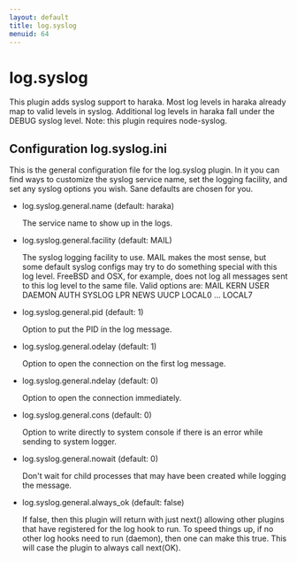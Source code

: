 ```yaml
---
layout: default
title: log.syslog
menuid: 64
---
```

log.syslog
==========

This plugin adds syslog support to haraka.  Most log levels in haraka
already map to valid levels in syslog.  Additional log levels in haraka
fall under the DEBUG syslog level.  Note: this plugin requires node-syslog.

Configuration log.syslog.ini
----------------------------

This is the general configuration file for the log.syslog plugin.
In it you can find ways to customize the syslog service name, set the
logging facility, and set any syslog options you wish.  Sane defaults are
chosen for you.

* log.syslog.general.name (default: haraka)

  The service name to show up in the logs.


* log.syslog.general.facility (default: MAIL)

  The syslog logging facility to use.  MAIL makes the most sense, but some
  default syslog configs may try to do something special with this log level.
  FreeBSD and OSX, for example, does not log all messages sent to this log
  level to the same file.
  Valid options are:
      MAIL
      KERN
      USER
      DAEMON
      AUTH
      SYSLOG
      LPR
      NEWS
      UUCP
      LOCAL0 ... LOCAL7

* log.syslog.general.pid (default: 1)

  Option to put the PID in the log message.


* log.syslog.general.odelay (default: 1)

  Option to open the connection on the first log message.


* log.syslog.general.ndelay (default: 0)

    Option to open the connection immediately.


* log.syslog.general.cons (default: 0)

    Option to write directly to system console if there is an error
    while sending to system logger.


* log.syslog.general.nowait (default: 0)

    Don't wait for child processes that may have been created while
    logging the message.


* log.syslog.general.always\_ok (default: false)

    If false, then this plugin will return with just next() allowing other
    plugins that have registered for the log hook to run.  To speed things up,
    if no other log hooks need to run (daemon), then one can make this true.
    This will case the plugin to always call next(OK).

